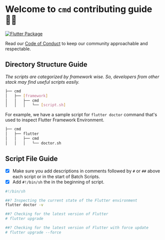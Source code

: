 # Welcome to `cmd` contributing guide 👋🏻

[![Flutter Package](https://img.shields.io/badge/Pub-cmd-blue?logo=dart&logoColor=white)](https://github.com/UsamaSarwar/cmd/blob/main/flutter/CONTRIBUTING.MD)

Read our [Code of Conduct](./CODE_OF_CONDUCT.md) to keep our community approachable and respectable.

## Directory Structure Guide
_The scripts are categorized by framework wise. So, developers from other stack may find useful scripts easily._

```bash
├── cmd
│   ├── [framework]
│   │   ├── cmd
│   │   │   └── [script.sh]
```
For example, we have a sample script for ```flutter doctor``` command that's used to inspect Flutter Framework Environment.
```bash
├── cmd
│   ├── flutter
│   │   ├── cmd
│   │   │   └── doctor.sh
```

## Script File Guide
- [x] Make sure you add descriptions in comments followed by `#` or `##` above each script or in the start of Batch Scripts.
- [x] Add `#!/bin/sh` the in the beginning of script.

```bash
#!/bin/sh

##? Inspecting the current state of the Flutter environment
flutter doctor -v

##? Checking for the latest version of Flutter
# flutter upgrade

##? Checking for the latest version of Flutter with force update
# flutter upgrade --force
```